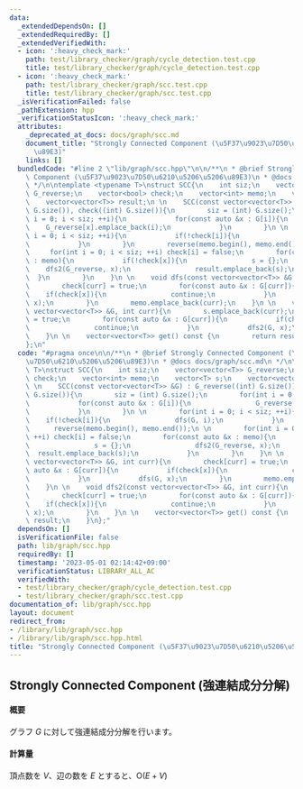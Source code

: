 ```yaml
---
data:
  _extendedDependsOn: []
  _extendedRequiredBy: []
  _extendedVerifiedWith:
  - icon: ':heavy_check_mark:'
    path: test/library_checker/graph/cycle_detection.test.cpp
    title: test/library_checker/graph/cycle_detection.test.cpp
  - icon: ':heavy_check_mark:'
    path: test/library_checker/graph/scc.test.cpp
    title: test/library_checker/graph/scc.test.cpp
  _isVerificationFailed: false
  _pathExtension: hpp
  _verificationStatusIcon: ':heavy_check_mark:'
  attributes:
    _deprecated_at_docs: docs/graph/scc.md
    document_title: "Strongly Connected Component (\u5F37\u9023\u7D50\u6210\u5206\u5206\
      \u89E3)"
    links: []
  bundledCode: "#line 2 \"lib/graph/scc.hpp\"\n\n/**\n * @brief Strongly Connected\
    \ Component (\u5F37\u9023\u7D50\u6210\u5206\u5206\u89E3)\n * @docs docs/graph/scc.md\n\
    \ */\n\ntemplate <typename T>\nstruct SCC{\n    int siz;\n    vector<vector<T>>\
    \ G_reverse;\n    vector<bool> check;\n    vector<int> memo;\n    vector<T> s;\n\
    \    vector<vector<T>> result;\n \n    SCC(const vector<vector<T>> &G) : G_reverse((int)\
    \ G.size()), check((int) G.size()){\n        siz = (int) G.size();\n        for(int\
    \ i = 0; i < siz; ++i){\n            for(const auto &x : G[i]){\n            \
    \    G_reverse[x].emplace_back(i);\n            }\n        }\n \n        for(int\
    \ i = 0; i < siz; ++i){\n            if(!check[i]){\n                dfs(G, i);\n\
    \            }\n        }\n        reverse(memo.begin(), memo.end());\n \n   \
    \     for(int i = 0; i < siz; ++i) check[i] = false;\n        for(const auto &x\
    \ : memo){\n            if(!check[x]){\n                s = {};\n            \
    \    dfs2(G_reverse, x);\n                result.emplace_back(s);\n          \
    \  }\n        }\n    }\n \n    void dfs(const vector<vector<T>> &G, int curr){\n\
    \        check[curr] = true;\n        for(const auto &x : G[curr]){\n        \
    \    if(check[x]){\n                continue;\n            }\n            dfs(G,\
    \ x);\n        }\n        memo.emplace_back(curr);\n    }\n \n    void dfs2(const\
    \ vector<vector<T>> &G, int curr){\n        s.emplace_back(curr);\n        check[curr]\
    \ = true;\n        for(const auto &x : G[curr]){\n            if(check[x]){\n\
    \                continue;\n            }\n            dfs2(G, x);\n        }\n\
    \    }\n \n    vector<vector<T>> get() const {\n        return result;\n    }\n\
    };\n"
  code: "#pragma once\n\n/**\n * @brief Strongly Connected Component (\u5F37\u9023\
    \u7D50\u6210\u5206\u5206\u89E3)\n * @docs docs/graph/scc.md\n */\n\ntemplate <typename\
    \ T>\nstruct SCC{\n    int siz;\n    vector<vector<T>> G_reverse;\n    vector<bool>\
    \ check;\n    vector<int> memo;\n    vector<T> s;\n    vector<vector<T>> result;\n\
    \ \n    SCC(const vector<vector<T>> &G) : G_reverse((int) G.size()), check((int)\
    \ G.size()){\n        siz = (int) G.size();\n        for(int i = 0; i < siz; ++i){\n\
    \            for(const auto &x : G[i]){\n                G_reverse[x].emplace_back(i);\n\
    \            }\n        }\n \n        for(int i = 0; i < siz; ++i){\n        \
    \    if(!check[i]){\n                dfs(G, i);\n            }\n        }\n  \
    \      reverse(memo.begin(), memo.end());\n \n        for(int i = 0; i < siz;\
    \ ++i) check[i] = false;\n        for(const auto &x : memo){\n            if(!check[x]){\n\
    \                s = {};\n                dfs2(G_reverse, x);\n              \
    \  result.emplace_back(s);\n            }\n        }\n    }\n \n    void dfs(const\
    \ vector<vector<T>> &G, int curr){\n        check[curr] = true;\n        for(const\
    \ auto &x : G[curr]){\n            if(check[x]){\n                continue;\n\
    \            }\n            dfs(G, x);\n        }\n        memo.emplace_back(curr);\n\
    \    }\n \n    void dfs2(const vector<vector<T>> &G, int curr){\n        s.emplace_back(curr);\n\
    \        check[curr] = true;\n        for(const auto &x : G[curr]){\n        \
    \    if(check[x]){\n                continue;\n            }\n            dfs2(G,\
    \ x);\n        }\n    }\n \n    vector<vector<T>> get() const {\n        return\
    \ result;\n    }\n};"
  dependsOn: []
  isVerificationFile: false
  path: lib/graph/scc.hpp
  requiredBy: []
  timestamp: '2023-05-01 02:14:42+09:00'
  verificationStatus: LIBRARY_ALL_AC
  verifiedWith:
  - test/library_checker/graph/cycle_detection.test.cpp
  - test/library_checker/graph/scc.test.cpp
documentation_of: lib/graph/scc.hpp
layout: document
redirect_from:
- /library/lib/graph/scc.hpp
- /library/lib/graph/scc.hpp.html
title: "Strongly Connected Component (\u5F37\u9023\u7D50\u6210\u5206\u5206\u89E3)"
---
```

## Strongly Connected Component (強連結成分分解)

#### 概要

グラフ $G$ に対して強連結成分分解を行います。

#### 計算量

頂点数を $V$、辺の数を $E$ とすると、$\mathrm{O}(E + V)$